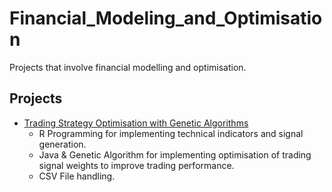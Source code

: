 # Financial_Modeling_and_Optimisation
Projects that involve financial modelling and optimisation.

## Projects
- [Trading Strategy Optimisation with Genetic Algorithms](./Algorithmic_Trading_Strategy_Optimisation/README.rm)
  - R Programming for implementing technical indicators and signal generation.
  - Java & Genetic Algorithm for implementing optimisation of trading signal weights to improve trading performance.
  - CSV File handling.
